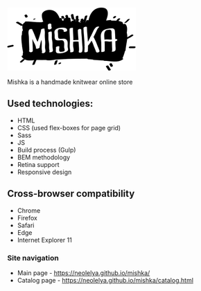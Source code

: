![Mishka Logo](/source/img/logo-desktop.svg)

Mishka is a handmade knitwear online store


## Used technologies: 
* HTML
* CSS (used flex-boxes for page grid)
* Sass
* JS
* Build process (Gulp)
* BEM methodology 
* Retina support
* Responsive design


## Cross-browser compatibility
* Chrome 
* Firefox 
* Safari 
* Edge 
* Internet Explorer 11


### Site navigation 
* Main page - https://neolelya.github.io/mishka/
* Catalog page - https://neolelya.github.io/mishka/catalog.html

